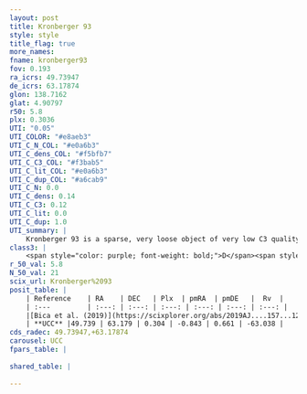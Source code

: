 ```yaml
---
layout: post
title: Kronberger 93
style: style
title_flag: true
more_names: 
fname: kronberger93
fov: 0.193
ra_icrs: 49.73947
de_icrs: 63.17874
glon: 138.7162
glat: 4.90797
r50: 5.8
plx: 0.3036
UTI: "0.05"
UTI_COLOR: "#e8aeb3"
UTI_C_N_COL: "#e0a6b3"
UTI_C_dens_COL: "#f5bfb7"
UTI_C_C3_COL: "#f3bab5"
UTI_C_lit_COL: "#e0a6b3"
UTI_C_dup_COL: "#a6cab9"
UTI_C_N: 0.0
UTI_C_dens: 0.14
UTI_C_C3: 0.12
UTI_C_lit: 0.0
UTI_C_dup: 1.0
UTI_summary: |
    Kronberger 93 is a sparse, very loose object of very low C3 quality. It is rarely studied in the literature, with no articles listed in the last 6 years.<br><br><span style="color: #99180f; font-weight: bold;">Warning: </span>contains less than 25 stars with <i>P>0.5</i> estimated.
class3: |
    <span style="color: purple; font-weight: bold;">D</span><span style="color: red; font-weight: bold;">C</span>
r_50_val: 5.8
N_50_val: 21
scix_url: Kronberger%2093
posit_table: |
    | Reference    | RA    | DEC   | Plx  | pmRA  | pmDE   |  Rv  |
    | :---         | :---: | :---: | :---: | :---: | :---: | :---: |
    |[Bica et al. (2019)](https://scixplorer.org/abs/2019AJ....157...12B) | 49.758 | 63.141 | -- | -- | -- | -- |
    | **UCC** |49.739 | 63.179 | 0.304 | -0.843 | 0.661 | -63.038 | 
cds_radec: 49.73947,+63.17874
carousel: UCC
fpars_table: |
    
shared_table: |
    
---
```

